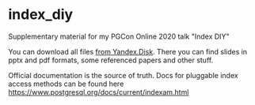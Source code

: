 # index_diy
Supplementary material for my PGCon Online 2020 talk "Index DIY"

You can download all files [from Yandex.Disk](https://yadi.sk/d/z9ZbSmp8mM1YSA).
There you can find slides in pptx and pdf formats, some referenced papers and other stuff.

Official documentation is the source of truth. Docs for pluggable index access methods can be found here https://www.postgresql.org/docs/current/indexam.html
